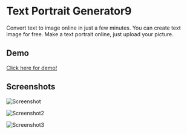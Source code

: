 
# Text Portrait Generator9

Convert text to image online in just a few minutes. You can create text image for free. Make a text portrait online, just upload your picture.


## Demo

[Click here for demo!](https://textportrait-generator.neocities.org/)


## Screenshots


![Screenshot](https://user-images.githubusercontent.com/58961133/159966608-f9abb690-6ee1-4dc8-8857-eed7c94cf5f8.jpg)

![Screenshot2](https://user-images.githubusercontent.com/58961133/159966814-06a66d5e-658f-4ebe-85b6-4ed701c14048.jpg)

![Screenshot3](https://user-images.githubusercontent.com/58961133/159965317-af387c19-60aa-4165-9af0-4c7428c204fe.jpg)

